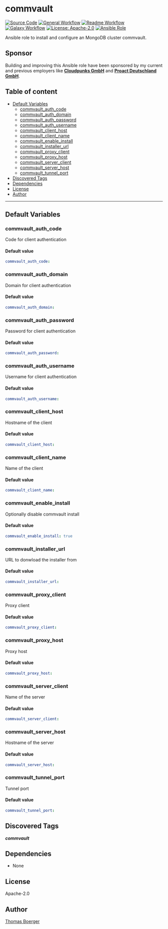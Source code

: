 # commvault

[![Source Code](https://img.shields.io/badge/github-source%20code-blue?logo=github&logoColor=white)](https://github.com/rolehippie/commvault) [![General Workflow](https://github.com/rolehippie/commvault/actions/workflows/general.yml/badge.svg)](https://github.com/rolehippie/commvault/actions/workflows/general.yml) [![Readme Workflow](https://github.com/rolehippie/commvault/actions/workflows/readme.yml/badge.svg)](https://github.com/rolehippie/commvault/actions/workflows/readme.yml) [![Galaxy Workflow](https://github.com/rolehippie/commvault/actions/workflows/galaxy.yml/badge.svg)](https://github.com/rolehippie/commvault/actions/workflows/galaxy.yml) [![License: Apache-2.0](https://img.shields.io/github/license/rolehippie/commvault)](https://github.com/rolehippie/commvault/blob/master/LICENSE) [![Ansible Role](https://img.shields.io/ansible/role/55287)](https://galaxy.ansible.com/rolehippie/commvault)

Ansible role to install and configure an MongoDB cluster commvault.

## Sponsor

Building and improving this Ansible role have been sponsored by my current and previous employers like **[Cloudpunks GmbH](https://cloudpunks.de)** and **[Proact Deutschland GmbH](https://www.proact.eu)**.

## Table of content

- [Default Variables](#default-variables)
  - [commvault_auth_code](#commvault_auth_code)
  - [commvault_auth_domain](#commvault_auth_domain)
  - [commvault_auth_password](#commvault_auth_password)
  - [commvault_auth_username](#commvault_auth_username)
  - [commvault_client_host](#commvault_client_host)
  - [commvault_client_name](#commvault_client_name)
  - [commvault_enable_install](#commvault_enable_install)
  - [commvault_installer_url](#commvault_installer_url)
  - [commvault_proxy_client](#commvault_proxy_client)
  - [commvault_proxy_host](#commvault_proxy_host)
  - [commvault_server_client](#commvault_server_client)
  - [commvault_server_host](#commvault_server_host)
  - [commvault_tunnel_port](#commvault_tunnel_port)
- [Discovered Tags](#discovered-tags)
- [Dependencies](#dependencies)
- [License](#license)
- [Author](#author)

---

## Default Variables

### commvault_auth_code

Code for client authentication

#### Default value

```YAML
commvault_auth_code:
```

### commvault_auth_domain

Domain for client authentication

#### Default value

```YAML
commvault_auth_domain:
```

### commvault_auth_password

Password for client authentication

#### Default value

```YAML
commvault_auth_password:
```

### commvault_auth_username

Username for client authentication

#### Default value

```YAML
commvault_auth_username:
```

### commvault_client_host

Hostname of the client

#### Default value

```YAML
commvault_client_host:
```

### commvault_client_name

Name of the client

#### Default value

```YAML
commvault_client_name:
```

### commvault_enable_install

Optionally disable commvault install

#### Default value

```YAML
commvault_enable_install: true
```

### commvault_installer_url

URL to donwload the installer from

#### Default value

```YAML
commvault_installer_url:
```

### commvault_proxy_client

Proxy client

#### Default value

```YAML
commvault_proxy_client:
```

### commvault_proxy_host

Proxy host

#### Default value

```YAML
commvault_proxy_host:
```

### commvault_server_client

Name of the server

#### Default value

```YAML
commvault_server_client:
```

### commvault_server_host

Hostname of the server

#### Default value

```YAML
commvault_server_host:
```

### commvault_tunnel_port

Tunnel port

#### Default value

```YAML
commvault_tunnel_port:
```

## Discovered Tags

**_commvault_**


## Dependencies

- None

## License

Apache-2.0

## Author

[Thomas Boerger](https://github.com/tboerger)
